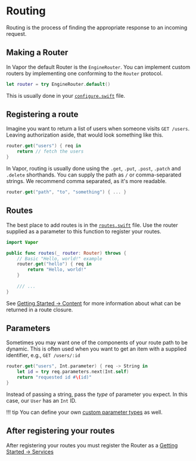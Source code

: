 # Routing

Routing is the process of finding the appropriate response to an incoming request.

## Making a Router

In Vapor the default Router is the `EngineRouter`. You can implement custom routers by implementing one conforming to the `Router` protocol.

```swift
let router = try EngineRouter.default()
```

This is usually done in your [`configure.swift`](structure.md#configureswift) file.

## Registering a route

Imagine you want to return a list of users when someone visits `GET /users`. Leaving authorization aside, that would look something like this.

```swift
router.get("users") { req in
    return // fetch the users
}
```

In Vapor, routing is usually done using the `.get`, `.put`, `.post`, `.patch` and `.delete` shorthands. You can supply the path as `/` or comma-separated strings. We recommend comma separated, as it's more readable.

```swift
router.get("path", "to", "something") { ... }
```

## Routes

The best place to add routes is in the [`routes.swift`](structure.md#routesswift) file. Use the router supplied as a parameter to this function to register your routes.

```swift
import Vapor

public func routes(_ router: Router) throws {
    // Basic "Hello, world!" example
    router.get("hello") { req in
        return "Hello, world!"
    }
  
    /// ...
}
```

See [Getting Started &rarr; Content](content.md) for more information about what can be returned in a route closure.

## Parameters

Sometimes you may want one of the components of your route path to be dynamic. This is often used when
you want to get an item with a supplied identifier, e.g., `GET /users/:id`

```swift
router.get("users", Int.parameter) { req -> String in
    let id = try req.parameters.next(Int.self)
    return "requested id #\(id)"
}
```

Instead of passing a string, pass the _type_ of parameter you expect. In this case, our `User` has an `Int` ID.

!!! tip
    You can define your own [custom parameter types](../routing/overview.md#parameter) as well.

## After registering your routes

After registering your routes you must register the Router as a [Getting Started &rarr; Services](services.md)
